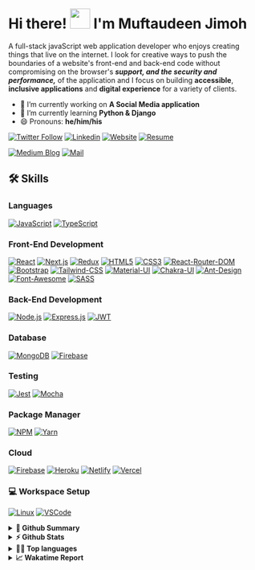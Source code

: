 # Hi there! <img src="https://camo.githubusercontent.com/e8e7b06ecf583bc040eb60e44eb5b8e0ecc5421320a92929ce21522dbc34c891/68747470733a2f2f6d656469612e67697068792e636f6d2f6d656469612f6876524a434c467a6361737252346961377a2f67697068792e676966" width="40" height="40" /> I'm Muftaudeen Jimoh
 A full-stack javaScript web application developer who enjoys creating things that live on the internet. I look for creative ways to push the boundaries of a website's front-end and back-end code without compromising on the browser's ***support, and the security and performance,*** of the application and I focus on building **accessible**, **inclusive applications** and **digital experience** for a variety of clients. 



- 🔭 I’m currently working on **A Social Media application**
- 🌱 I’m currently learning **Python & Django**
- 😄 Pronouns: **he/him/his**

[![Twitter Follow](https://img.shields.io/twitter/follow/muftaujimoh01?color=%231DA1F2&logo=Twitter&style=for-the-badge)](https://twitter.com/@muftaujimoh01) 
[![Linkedin](https://img.shields.io/badge/LinkedIn-0077B5?style=for-the-badge&logo=linkedin&logoColor=white)](https://www.linkedin.com/in/muftau) 
[![Website](https://img.shields.io/badge/website-000000?style=for-the-badge&logo=WebMoney&logoColor=white)](https://exclusiveideas.vercel.app) 
[![Resume](https://camo.githubusercontent.com/1703529ec72a87cde0bb2cd12c4c6ecf9d939483be1faba6a31629e1e4d6e51b/68747470733a2f2f696d672e736869656c64732e696f2f62616467652f526573756d652d3432383546343f7374796c653d666f722d7468652d6261646765266c6f676f3d726561642d7468652d646f6373266c6f676f436f6c6f723d7768697465)](https://firebasestorage.googleapis.com/v0/b/exclusiveideas-c9470.appspot.com/o/gitHub_pictures%2FFullstack_resume.pdf?alt=media&token=d8c28e44-1398-49c7-9456-b0dc9d2bfaea)

[![Medium Blog](https://camo.githubusercontent.com/5ab079525f2d99ccfe61b1489995944ff0c064119c14ebbf2887a15ca296a569/68747470733a2f2f696d672e736869656c64732e696f2f62616467652f6d656469756d2d3030303030303f7374796c653d666f722d7468652d6261646765266c6f676f3d6d656469756d266c6f676f436f6c6f723d7768697465)](https://medium.com/@muftaudeenjimoh)
[![Mail](https://camo.githubusercontent.com/556d31e33284493410899e0647e373a99399d4a8468e6a6b7d883a43f1bc992e/68747470733a2f2f696d672e736869656c64732e696f2f62616467652f476d61696c2d4431343833363f7374796c653d666f722d7468652d6261646765266c6f676f3d476d61696c266c6f676f436f6c6f723d7768697465)](mailto:muftau201@gmail.com)

## 🛠️ Skills

### Languages
[![JavaScript](https://img.shields.io/badge/JavaScript-323330?style=for-the-badge&logo=javascript&logoColor=F7DF1E)]()
[![TypeScript](https://img.shields.io/badge/TypeScript-007ACC?style=for-the-badge&logo=typescript&logoColor=white)]()

### Front-End Development
[![React](https://img.shields.io/badge/React-20232A?style=for-the-badge&logo=react&logoColor=61DAFB)]()
[![Next.js](https://img.shields.io/badge/next.js-000000?style=for-the-badge&logo=nextdotjs&logoColor=white)]()
[![Redux](https://img.shields.io/badge/Redux-593D88?style=for-the-badge&logo=redux&logoColor=white)]()
[![HTML5](https://img.shields.io/badge/HTML5-E34F26?style=for-the-badge&logo=html5&logoColor=white)]()
[![CSS3](https://img.shields.io/badge/CSS3-1572B6?style=for-the-badge&logo=css3&logoColor=white)]()
[![React-Router-DOM](https://img.shields.io/badge/React_Router-CA4245?style=for-the-badge&logo=react-router&logoColor=white)]()
[![Bootstrap](https://img.shields.io/badge/Bootstrap-563D7C?style=for-the-badge&logo=bootstrap&logoColor=white)]()
[![Tailwind-CSS](https://img.shields.io/badge/Tailwind_CSS-38B2AC?style=for-the-badge&logo=tailwind-css&logoColor=white)]()
[![Material-UI](https://img.shields.io/badge/Material%20UI-007FFF?style=for-the-badge&logo=mui&logoColor=white)]()
[![Chakra-UI](https://img.shields.io/badge/Chakra--UI-319795?style=for-the-badge&logo=chakra-ui&logoColor=white)]()
[![Ant-Design](https://img.shields.io/badge/Ant%20Design-1890FF?style=for-the-badge&logo=antdesign&logoColor=white)]()
[![Font-Awesome](https://img.shields.io/badge/Font_Awesome-339AF0?style=for-the-badge&logo=fontawesome&logoColor=white)]()
[![SASS](https://img.shields.io/badge/Sass-CC6699?style=for-the-badge&logo=sass&logoColor=white)]()


### Back-End Development
[![Node.js](https://img.shields.io/badge/Node.js-339933?style=for-the-badge&logo=nodedotjs&logoColor=white)]()
[![Express.js](https://img.shields.io/badge/Express.js-000000?style=for-the-badge&logo=express&logoColor=white)]()
[![JWT](https://img.shields.io/badge/JWT-000000?style=for-the-badge&logo=JSON%20web%20tokens&logoColor=white)]()


### Database
[![MongoDB](https://img.shields.io/badge/MongoDB-4EA94B?style=for-the-badge&logo=mongodb&logoColor=white)]()
[![Firebase](https://img.shields.io/badge/firebase-ffca28?style=for-the-badge&logo=firebase&logoColor=black)]()

### Testing 
[![Jest](https://img.shields.io/badge/Jest-C21325?style=for-the-badge&logo=jest&logoColor=white)]()
[![Mocha](https://img.shields.io/badge/Mocha-8D6748?style=for-the-badge&logo=Mocha&logoColor=white)]()

### Package Manager
[![NPM](https://img.shields.io/badge/npm-CB3837?style=for-the-badge&logo=npm&logoColor=white)]()
[![Yarn](https://img.shields.io/badge/Yarn-2C8EBB?style=for-the-badge&logo=yarn&logoColor=white)]()

### Cloud
[![Firebase](https://img.shields.io/badge/firebase-ffca28?style=for-the-badge&logo=firebase&logoColor=black)]()
[![Heroku](https://img.shields.io/badge/Heroku-430098?style=for-the-badge&logo=heroku&logoColor=white)]()
[![Netlify](https://img.shields.io/badge/Netlify-00C7B7?style=for-the-badge&logo=netlify&logoColor=white)]()
[![Vercel](https://img.shields.io/badge/Vercel-000000?style=for-the-badge&logo=vercel&logoColor=white)]()

<!-- 
### Education
[![Coursera](https://img.shields.io/badge/Coursera-0056D2?style=for-the-badge&logo=Coursera&logoColor=white)]()
[![Khan Academy](https://img.shields.io/badge/Khan%20Academy-14BF96?style=for-the-badge&logo=Khan%20Academy&logoColor=white)]()
[![Udacity](https://img.shields.io/badge/Udacity-grey?style=for-the-badge&logo=udacity&logoColor=#5FCFEE)]() -->

### 💻 Workspace Setup
[![Linux](https://img.shields.io/badge/Linux-FCC624?style=for-the-badge&logo=linux&logoColor=black)]()
[![VSCode](https://img.shields.io/badge/VSCode-0078D4?style=for-the-badge&logo=visual%20studio%20code&logoColor=white)]()


<details>
  <summary><b>🚀 Github Summary</b></summary>
<a href="https://github.com/anuraghazra/github-readme-stats">
<img align="center" src="https://github-profile-summary-cards.vercel.app/api/cards/profile-details?username=Exclusiveideas&theme=tokyonight" />
</a>
</details>

<details>
  <summary><b>⚡ Github Stats</b></summary>
 <a href="https://github.com/anuraghazra/github-readme-stats">
  <img align="center" src="https://github-readme-stats.vercel.app/api?username=Exclusiveideas&hide=contribs,prs&show_icons=true&theme=tokyonight" />
</a> 
</details>

<details>
  <summary><b>👨‍💻 Top languages</b></summary>
  <p>Top Languages does not indicate my skill level or anything like that; it's a GitHub metric to determine which languages have the most code on GitHub.</p>
<a href="https://github.com/anuraghazra/convoychat">
  <img align="center" src="https://github-readme-stats.vercel.app/api/top-langs/?username=Exclusiveideas&layout=compact&theme=tokyonight" />
</a>  
</details>

<!-- <details>
  <summary><b>📈 Trophy Stats</b></summary>
<a href="https://github.com/anuraghazra/github-readme-stats">
  <img align="center" src="https://github-profile-trophy.vercel.app/?username=Exclusiveideas" />
</a>
</details> -->
<!-- 
<details>
  <summary><b>📈 Streak Stats</b></summary>
<a href="https://github.com/anuraghazra/github-readme-stats">
  <img align="center" src="https://github-readme-streak-stats.herokuapp.com/?user=Exclusiveideas" />
</a>
</details> -->

<details>
  <summary><b>📈 Wakatime Report</b></summary>
<a href="https://github.com/anuraghazra/github-readme-stats">
  <img align="center" src="https://github-readme-stats.vercel.app/api/wakatime?username=Muftau&theme=tokyonight&layout=compact" />
</a>
</details>

<!--START_SECTION:activity-->

<!--

- 👯 I’m looking to collaborate on ...
- 🤔 I’m looking for help with ...
- 💬 Ask me about ...
- 📫 How to reach me: ...
- ⚡ Fun fact: ...
-->
